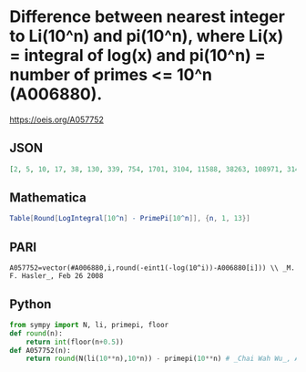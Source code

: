 # Difference between nearest integer to Li\(10^n\) and pi\(10^n\), where Li\(x\) \= integral of log\(x\) and pi\(10^n\) \= number of primes <\= 10^n \(A006880\)\.
https://oeis.org/A057752
## JSON
```JSON
[2, 5, 10, 17, 38, 130, 339, 754, 1701, 3104, 11588, 38263, 108971, 314890, 1052619, 3214632, 7956589, 21949555, 99877775, 222744644, 597394254, 1932355208, 7250186216, 17146907278, 55160980939, 155891678121, 508666658006, 1427745660374, 4551193622464]
```
## Mathematica
```Mathematica
Table[Round[LogIntegral[10^n] - PrimePi[10^n]], {n, 1, 13}]
```
## PARI
```PARI
A057752=vector(#A006880,i,round(-eint1(-log(10^i))-A006880[i])) \\ _M. F. Hasler_, Feb 26 2008
```
## Python
```Python
from sympy import N, li, primepi, floor
def round(n):
    return int(floor(n+0.5))
def A057752(n):
    return round(N(li(10**n),10*n)) - primepi(10**n) # _Chai Wah Wu_, Apr 30 2018
```
